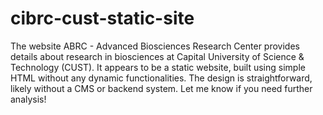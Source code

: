 # cibrc-cust-static-site

The website ABRC - Advanced Biosciences Research Center provides details about research in biosciences at Capital University of Science & Technology (CUST). It appears to be a static website, built using simple HTML without any dynamic functionalities. The design is straightforward, likely without a CMS or backend system. Let me know if you need further analysis!
